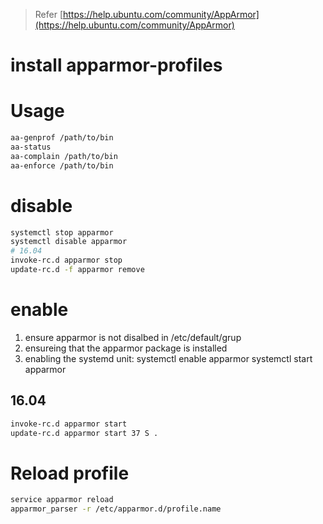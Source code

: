 > Refer [https://help.ubuntu.com/community/AppArmor](https://help.ubuntu.com/community/AppArmor)

# install apparmor-profiles
# Usage
```sh
aa-genprof /path/to/bin
aa-status
aa-complain /path/to/bin
aa-enforce /path/to/bin
```

# disable
```sh
systemctl stop apparmor
systemctl disable apparmor
# 16.04
invoke-rc.d apparmor stop
update-rc.d -f apparmor remove
```
# enable
1. ensure apparmor is not disalbed in /etc/default/grup
2. ensureing that the apparmor package is installed
3. enabling the systemd unit: systemctl enable apparmor systemctl start apparmor

## 16.04 
```sh
invoke-rc.d apparmor start 
update-rc.d apparmor start 37 S .
```

# Reload profile
```sh
service apparmor reload
apparmor_parser -r /etc/apparmor.d/profile.name
```
